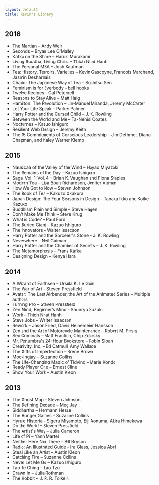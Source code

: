 ```yaml
---
layout: default
title: Kevin's Library
---
```


## 2016

* The Martian – Andy Weir
* Seconds – Bryan Lee O'Malley
* Kafka on the Shore – Haruki Murakami
* Living Buddha, Living Christ – Thich Nhat Hanh
* The Personal MBA – Josh Kaufman
* Tea: History, Terroirs, Varieties – Kevin Gascoyne, Francois Marchand, Jasmin Desharnais
* Chado: The Japanese Way of Tea – Soshitsu Sen
* Feminism is for Everbody – bell hooks
* Twelve Recipes – Cal Peternell
* Reasons to Stay Alive – Matt Haig
* Hamilton: The Revolution – Lin‑Manuel Miranda, Jeremy McCarter
* Let Your Life Speak – Parker Palmer
* Harry Potter and the Cursed Child – J. K. Rowling
* Between the World and Me – Ta-Nehisi Coates
* Nocturnes – Kazuo Ishiguro
* Resilient Web Design – Jeremy Keith
* The 15 Commitments of Conscious Leadership – Jim Dethmer, Diana Chapman, and Kaley Warner Klemp

## 2015

* Nausicaä of the Valley of the Wind – Hayao Miyazaki
* The Remains of the Day – Kazuo Ishiguro
* Saga, Vol. 1-Vol. 4 – Brian K. Vaughan and Fiona Staples
* Modern Tea – Lisa Boalt Richardson, Jenifer Altman
* How We Got to Now – Steven Johnson
* The Book of Tea – Kakuzo Okakura
* Japan Design: The Four Seasons in Design – Tanaka Ikko and Koike Kazuko
* Buddhism Plain and Simple – Steve Hagen
* Don't Make Me Think – Steve Krug
* What is Code? – Paul Ford
* The Buried Giant – Kazuo Ishiguro
* The Innovators – Walter Isaacson
* Harry Potter and the Sorcerer's Stone – J. K. Rowling
* Neverwhere – Neil Gaiman
* Harry Potter and the Chamber of Secrets – J. K. Rowling
* The Metamorphosis – Franz Kafka
* Designing Design – Kenya Hara

## 2014

* A Wizard of Earthsea – Ursula K. Le Guin
* The War of Art – Steven Pressfield
* Avatar: The Last Airbender, the Art of the Animated Series – Multiple authors
* Turning Pro – Steven Pressfield
* Zen Mind, Beginner’s Mind – Shunryu Suzuki
* Work – Thich Nhat Hanh
* Steve Jobs – Walter Isaacson
* Rework – Jason Fried, David Heinemeier Hansson
* Zen and the Art of Motorcycle Maintenance – Robert M. Pirsig
* Sex Criminals – Matt Fraction, Chip Zdarsky
* Mr. Penumbra's 24-Hour Bookstore – Robin Sloan
* Creativity, Inc. – Ed Catmull, Amy Wallace
* The Gifts of Imperfection – Brené Brown
* Mockingjay – Suzanne Collins
* The Life-Changing Magic of Tidying – Marie Kondo
* Ready Player One – Ernest Cline
* Show Your Work – Austin Kleon

## 2013

* The Ghost Map – Steven Johnson
* The Defining Decade – Meg Jay
* Siddhartha – Hermann Hesse
* The Hunger Games – Suzanne Collins
* Hyrule Historia – Sigeru Miyamoto, Eiji Aonuma, Akira Himekawa
* Do the Work! – Steven Pressfield
* The Artist's Way – Julia Cameron
* Life of Pi – Yann Martel
* Neither Here Nor There – Bill Bryson
* Radio: An Illustrated Guide – Ira Glass, Jessica Abel
* Steal Like an Artist – Austin Kleon
* Catching Fire – Suzanne Collins
* Never Let Me Go – Kazuo Ishiguro
* Tao Te Ching – Lao Tzu
* Drawn In – Julia Rothman
* The Hobbit – J. R. R. Tolkein

